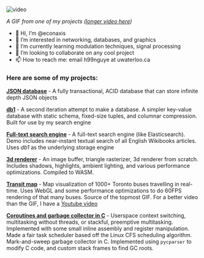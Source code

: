 ![video](/ezgif-2-23ab435b8008.gif)

*A GIF from one of my projects ([longer video here](https://youtu.be/sEx_jOtT0IM))*

- 👋 Hi, I’m @econaxis
- 👀 I’m interested in networking, databases, and graphics
- 🌱 I’m currently learning modulation techniques, signal processing
- 💞️ I’m looking to collaborate on any cool project
- 📫 How to reach me: email h99nguye at uwaterloo.ca

### Here are some of my projects:

[**JSON database**](https://github.com/econaxis/database) - A fully transactional, ACID database that can store infinite depth JSON objects

[**db1**](https://github.com/econaxis/db1) - A second iteration attempt to make a database. A simpler key-value database with static schema, fixed-size tuples, and columnar compression. Built for use by my search engine

[**Full-text search engine**](https://github.com/econaxis/search) - A full-text search engine (like Elasticsearch). Demo includes near-instant textual search of all English Wikibooks articles. Uses *db1* as the underlying storage engine

[**3d renderer**](https://github.com/econaxis/renderer) - An image buffer, triangle rasterizer, 3d renderer from scratch. Includes shadows, highlights, ambient lighting, and various performance optimizations. Compiled to WASM.

[**Transit map**](https://github.com/econaxis/transit) - 
Map visualization of 1000+ Toronto buses travelling in real-time. Uses WebGL and some performance optimizations to do 60FPS rendering of that many buses.
Source of the topmost GIF.
For a better video than the GIF, I have a [Youtube video](https://youtu.be/sEx_jOtT0IM)

[**Coroutines and garbage collector in C**](https://github.com/econaxis/coroutines) - 
Userspace context switching, multitasking without threads, or stackful, preemptive multitasking. Implemented with some small inline assembly and register manipulation. Made a fair task scheduler based off the Linux CFS scheduling algorithm.
Mark-and-sweep garbage collector in C. Implemented using `pycparser` to modify C code, and custom stack frames to find GC roots. 

<!---
econaxis/econaxis is a ✨ special ✨ repository because its `README.md` (this file) appears on your GitHub profile.
You can click the Preview link to take a look at your changes.
--->
